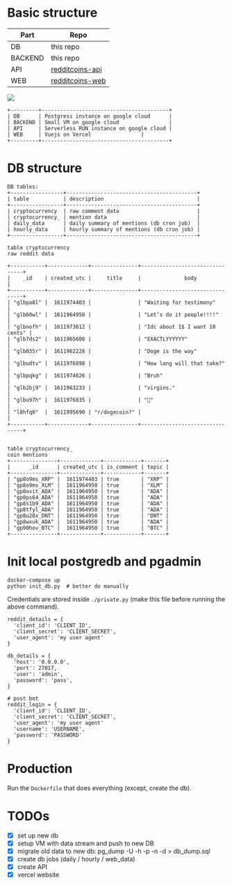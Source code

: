 # Basic structure

| Part  | Repo  |
|---|---|
| DB | this repo  |
| BACKEND | this repo  |
| API | [redditcoins-api](https://github.com/RaidasGrisk/reddit-coin-app)  |
| WEB | [redditcoins-web](https://github.com/RaidasGrisk/reddit-coin-web)  |

![](https://i.imgur.com/nNZYXje.png)

```
+---------+-----------------------------------------+
| DB      | Postgress instance on google cloud      |
| BACKEND | Small VM on google cloud                |
| API     | Serverless RUN instance on google cloud |
| WEB     | Vuejs on Vercel                |
+---------+-----------------------------------------+
```

# DB structure

```
DB tables:
+-----------------+------------------------------------------+
| table           | description                              |
+-----------------+------------------------------------------+
| cryptocurrency  | raw comment data                         |
| cryptocurrency_ | mention data                             |
| daily_data      | daily summary of mentions (db cron job)  |
| hourly_data     | hourly summary of mentions (db cron job) |
+-----------------+------------------------------------------+

table cryptocurrency
raw reddit data

+-----------+-------------+---------------+--------------------------------+
|    _id    | created_utc |     title     |              body              |
+-----------+-------------+---------------+--------------------------------+
| "glbpa8l" |  1611974403 |               | "Waiting for testimony"        |
| "glb60wl" |  1611964950 |               | "Let’s do it people!!!!"       |
| "glbnofh" |  1611973612 |               | "Idc about 1$ I want 10 cents" |
| "glb7ds2" |  1611965600 |               | "EXACTLYYYYYY"                 |
| "glb035r" |  1611962228 |               | "Doge is the way"              |
| "glbudtv" |  1611976898 |               | "How long will that take?"     |
| "glbpqkg" |  1611974626 |               | "Bruh"                         |
| "glb2bj9" |  1611963233 |               | "virgins."                     |
| "glbu97h" |  1611976835 |               | "🤚"                           |
| "l8hfq0"  |  1611995690 | "r/dogecoin?" |                                |
+-----------+-------------+---------------+--------------------------------+


table cryptocurrency_
coin mentions
+---------------+-------------+------------+-------+
|      _id      | created_utc | is_comment | topic |
+---------------+-------------+------------+-------+
| "gp8o9ms_XRP" |  1611974403 | true       | "XRP" |
| "gp8o9ms_XLM" |  1611964950 | true       | "XLM" |
| "gp8ovit_ADA" |  1611964950 | true       | "ADA" |
| "gp8ps64_ADA" |  1611964950 | true       | "ADA" |
| "gp8s1b9_ADA" |  1611964950 | true       | "ADA" |
| "gp8tfyl_ADA" |  1611964950 | true       | "ADA" |
| "gp8u28x_DNT" |  1611964950 | true       | "DNT" |
| "gp8wxuk_ADA" |  1611964950 | true       | "ADA" |
| "gp90hov_BTC" |  1611964950 | true       | "BTC" |
+---------------+-------------+------------+-------+

```

# Init local postgredb and pgadmin
```
docker-compose up
python init_db.py  # better do manually
```

Credentials are stored inside ```./private.py``` (make this file before running the above command).

```
reddit_details = {
  'client_id': 'CLIENT_ID',
  'client_secret': 'CLIENT_SECRET',
  'user_agent': 'my user agent'
}

db_details = {
  'host': '0.0.0.0',
  'port': 27017,
  'user': 'admin',
  'password': 'pass',
}

# post bot
reddit_login = {
  'client_id': 'CLIENT_ID',
  'client_secret': 'CLIENT_SECRET',
  'user_agent': 'my user agent'
  'username': 'USERNAME',
  'password': 'PASSWORD'
}

```

# Production

Run the ```Dockerfile``` that does everything (except, create the db).

# TODOs

- [x] set up new db
- [x] setup VM with data stream and push to new DB
- [x] migrate old data to new db: pg_dump -U <USERNAME> -h <IP ADDRESS> -p <PORT> -n <TABLE> -d <DATABASE> > db_dump.sql
- [x] create db jobs (daily / hourly / web_data)
- [x] create API
- [x] vercel website
